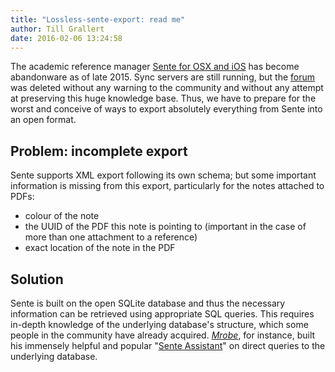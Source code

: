```yaml
---
title: "Lossless-sente-export: read me"
author: Till Grallert
date: 2016-02-06 13:24:58
---
```


The academic reference manager [Sente for OSX and iOS](http://www.thirdstreetsoftware.com) has become abandonware as of late 2015. Sync servers are still running, but the [forum](http://sente.tenderapp.com) was deleted without any warning to the community and without any attempt at preserving this huge knowledge base. Thus, we have to prepare for the worst and conceive of ways to export absolutely everything from Sente into an open format.

## Problem: incomplete export

Sente supports XML export following its own schema; but some important information is missing from this export, particularly for the notes attached to PDFs:

- colour of the note
- the UUID of the PDF this note is pointing to (important in the case of more than one attachment to a reference)
- exact location of the note in the PDF

## Solution

Sente is built on the open SQLite database and thus the necessary information can be retrieved using appropriate SQL queries. This requires in-depth knowledge of the underlying database's structure, which some people in the community have already acquired. [*Mrobe*](https://github.com/mrobe), for instance, built his immensely helpful and popular "[Sente Assistant](https://github.com/mrobe/senteAssistant)" on direct queries to the underlying database.

